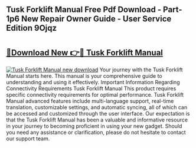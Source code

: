 ## Tusk Forklift Manual Free Pdf Download - Part-1p6 New Repair Owner Guide - User Service Edition 9Ojqz

# <h2><a href="http://bc68902.oget.top/?id=Tusk+Forklift+Manual">🔗Download New 👉🔴 Tusk Forklift Manual</a></h2>

[![Tusk Forklift Manual new download](https://i.imgur.com/5g1atiW.png)](http://bc68902.oget.top/?id=Tusk+Forklift+Manual)
Your journey with the Tusk Forklift Manual starts here. This manual is your comprehensive guide to understanding and using it effectively. Important Information Regarding Connectivity Requirements Tusk Forklift Manual This product requires specific connectivity requirements for optimal performance. Tusk Forklift Manual advanced features include multi-language support, real-time translation, customizable settings, and automatic syncing, all of which can be accessed and customized through the user interface. Our expectation is that the Tusk Forklift Manual has been a valuable and informative resource in your journey to becoming proficient in using your new gadget. Should you need any assistance or clarification, please do not hesitate to contact our support team.
